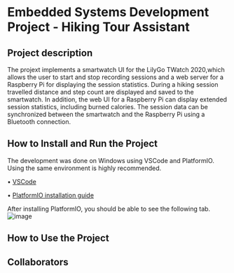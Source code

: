 # Embedded Systems Development Project - Hiking Tour Assistant
## Project description
The projext implements a smartwatch UI for the LilyGo TWatch 2020,which allows the user to start and stop recording sessions and a web server for a Raspberry Pi for displaying the session statistics. During a hiking session travelled distance and step count are displayed and saved to the smartwatch. In addition, the web UI for a Raspberry Pi can display extended session statistics, including burned calories. The session data can be synchronized between the smartwatch and the Raspberry Pi using a Bluetooth connection.

## How to Install and Run the Project
The development was done on Windows using VSCode and PlatformIO. Using the same environment is highly recommended. 

  •	[VSCode](https://code.visualstudio.com/)

  •	[PlatformIO installation guide](https://platformio.org/install/ide?install=vscode)

After installing PlatformIO, you should be able to see the following tab.
![image](https://user-images.githubusercontent.com/104350901/226669954-61ad5254-234a-4c57-afc4-fab5ff5dd839.png)

## How to Use the Project

## Collaborators

